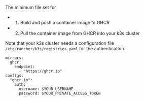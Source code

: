 The minimum file set for

- 1. Build and push a container image to GHCR
- 2. Pull the container image from GHCR into your k3s cluster

Note that your k3s cluster needs a configuration file `/etc/rancher/k3s/registries.yaml` for the authentication.

```
mirrors:
  ghcr:
    endpoint:
      - "https://ghcr.io"
configs:
  "ghcr.io":
    auth:
      username: $YOUR_USERNAME
      password: $YOUR_PRIVATE_ACCESS_TOKEN
```
